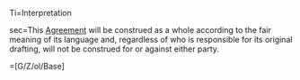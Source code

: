 Ti=Interpretation

sec=This <a href='#Def.Agreement.sec' class='definedterm'>Agreement</a> will be construed as a whole according to the fair meaning of its language and, regardless of who is responsible for its original drafting, will not be construed for or against either party.

=[G/Z/ol/Base]
